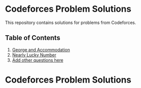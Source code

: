 
# Codeforces Problem Solutions

This repository contains solutions for problems from Codeforces.

## Table of Contents

1. [George and Accommodation](word.py)
2. [Nearly Lucky Number](#nearly-lucky-number.py)
3. [Add other questions here](#add-other-questions-here)


# Codeforces Problem Solutions
